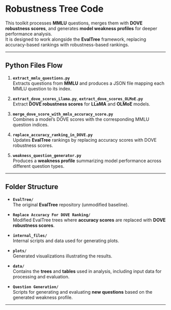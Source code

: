 # Robustness Tree Code

This toolkit processes **MMLU** questions, merges them with **DOVE robustness scores**, and generates **model weakness profiles** for deeper performance analysis.  
It is designed to work alongside the **EvalTree** framework, replacing accuracy-based rankings with robustness-based rankings.

---

## Python Files Flow

1. **`extract_mmlu_questions.py`**  
   Extracts questions from **MMLU** and produces a JSON file mapping each MMLU question to its index.

2. **`extract_dove_scores_Llama.py`**, **`extract_dove_scores_OLMoE.py`**  
   Extract **DOVE robustness scores** for **LLaMA** and **OLMoE** models.

3. **`merge_dove_score_with_mmlu_accuracy_score.py`**  
   Combines a model’s DOVE scores with the corresponding MMLU question indices.

4. **`replace_accuracy_ranking_in_DOVE.py`**  
   Updates **EvalTree** rankings by replacing accuracy scores with DOVE robustness scores.

5. **`weakness_question_generator.py`**  
   Produces a **weakness profile** summarizing model performance across different question types.

---

## Folder Structure

- **`EvalTree/`**  
  The original **EvalTree** repository (unmodified baseline).

- **`Replace Accuracy For DOVE Ranking/`**  
  Modified EvalTree trees where **accuracy scores** are replaced with **DOVE robustness scores**.

- **`internal_files/`**  
  Internal scripts and data used for generating plots.

- **`plots/`**  
  Generated visualizations illustrating the results.

- **`data/`**  
  Contains the **trees** and **tables** used in analysis, including input data for processing and evaluation.

- **`Question Generation/`**  
Scripts for generating and evaluating **new questions** based on the generated weakness profile.

---

